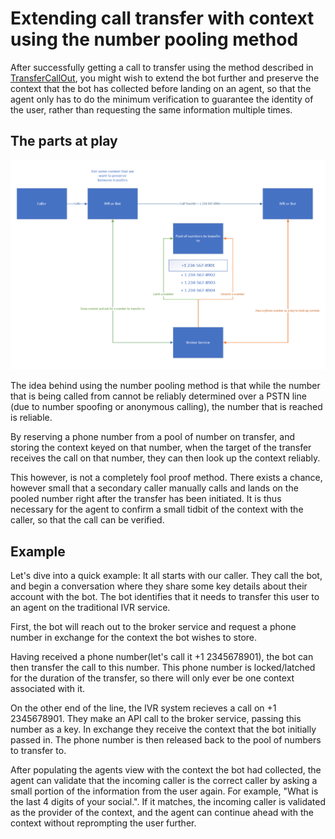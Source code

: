 # Extending call transfer with context using the number pooling method

After successfully getting a call to transfer using the method described in [TransferCallOut](TransferCallOut.md), you might wish to extend the bot further and preserve the context that the bot has collected before landing on an agent, so that the agent only has to do the minimum verification to guarantee the identity of the user, rather than requesting the same information multiple times.

## The parts at play

![](images/NumberPoolingDiagram.png)

The idea behind using the number pooling method is that while the number that is being called from cannot be reliably determined over a PSTN line (due to number spoofing or anonymous calling), the number that is reached is reliable.

By reserving a phone number from a pool of number on transfer, and storing the context keyed on that number, when the target of the transfer receives the call on that number, they can then look up the context reliably.

This however, is not a completely fool proof method. There exists a chance, however small that a secondary caller manually calls and lands on the pooled number right after the transfer has been initiated. It is thus necessary for the agent to confirm a small tidbit of the context with the caller, so that the call can be verified.

## Example

Let's dive into a quick example:
It all starts with our caller. They call the bot, and begin a conversation where they share some key details about their account with the bot. The bot identifies that it needs to transfer this user to an agent on the traditional IVR service.

First, the bot will reach out to the broker service and request a phone number in exchange for the context the bot wishes to store.

Having received a phone number(let's call it +1 2345678901), the bot can then transfer the call to this number. This phone number is locked/latched for the duration of the transfer, so there will only ever be one context associated with it.

On the other end of the line, the IVR system recieves a call on +1 2345678901. They make an API call to the broker service, passing this number as a key. In exchange they receive the context that the bot initially passed in. The phone number is then released back to the pool of numbers to transfer to.

After populating the agents view with the context the bot had collected, the agent can validate that the incoming caller is the correct caller by asking a small portion of the information from the user again. For example, "What is the last 4 digits of your social.". If it matches, the incoming caller is validated as the provider of the context, and the agent can continue ahead with the context without reprompting the user further.